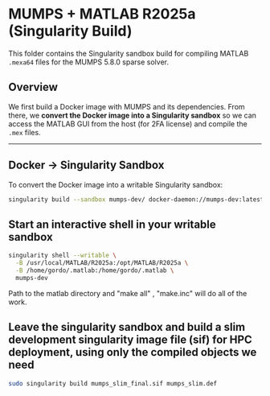 # MUMPS + MATLAB R2025a (Singularity Build)

This folder contains the Singularity sandbox build for compiling MATLAB `.mexa64` files for the MUMPS 5.8.0 sparse solver.

## Overview

We first build a Docker image with MUMPS and its dependencies. From there, we **convert the Docker image into a Singularity sandbox** so we can access the MATLAB GUI from the host (for 2FA license) and compile the `.mex` files.

---

## Docker → Singularity Sandbox

To convert the Docker image into a writable Singularity sandbox:

```bash
singularity build --sandbox mumps-dev/ docker-daemon://mumps-dev:latest
```

## Start an interactive shell in your writable sandbox
```bash
singularity shell --writable \
  -B /usr/local/MATLAB/R2025a:/opt/MATLAB/R2025a \
  -B /home/gordo/.matlab:/home/gordo/.matlab \
  mumps-dev
```

Path to the matlab directory and "make all" , "make.inc" will do all of the work.

## Leave the singularity sandbox and build a slim development singularity image file (sif) for HPC deployment, using only the compiled objects we need
```bash
sudo singularity build mumps_slim_final.sif mumps_slim.def
```


